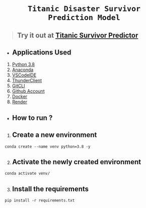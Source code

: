# <center>`Titanic Disaster Survivor Prediction Model`</center>
> ## Try it out at [Titanic Survivor Predictor](https://titanic-survivors-predictor-6c3l.onrender.com/)

* ## Applications Used
1. [Python 3.8](https://www.python.org/)
2. [Anaconda](https://www.anaconda.com/)
3. [VSCodeIDE](https://code.visualstudio.com/)
4. [ThunderClient](https://www.thunderclient.com/)
5. [GitCLI](https://git-scm.com/book/en/v2/Getting-Started-The-Command-Line)
6. [Github Account](https://github.com)
7. [Docker](https://www.docker.com/)
8. [Render](https://render.com/)


* ## **How to run ?**
1. ## Create a new environment
```
conda create --name venv python=3.8 -y
```
2. ## Activate the newly created environment
```
conda activate venv/
```
3. ## Install the requirements
```
pip install -r requirements.txt
```

